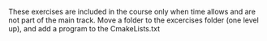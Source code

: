 These exercises are included in the course only when time allows and are not part of the main track.
Move a folder to the excercises folder (one level up), and add a program to the CmakeLists.txt
